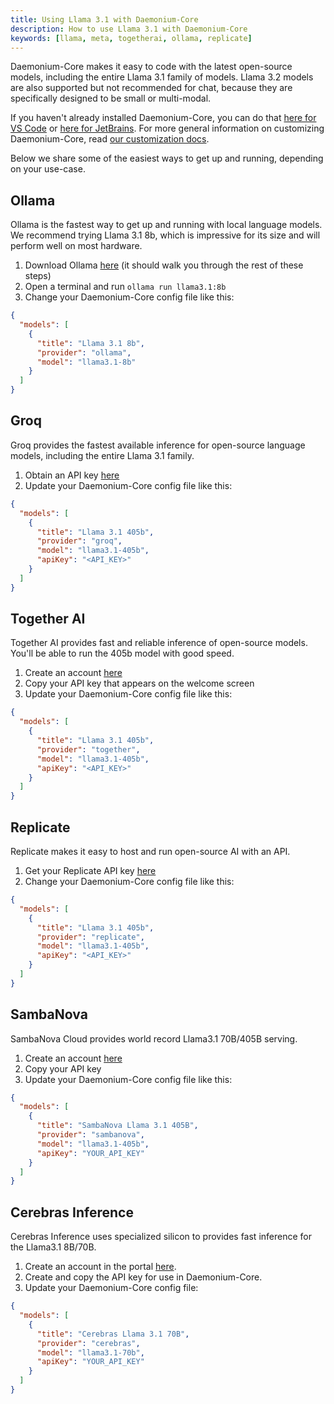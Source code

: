 ```yaml
---
title: Using Llama 3.1 with Daemonium-Core
description: How to use Llama 3.1 with Daemonium-Core
keywords: [llama, meta, togetherai, ollama, replicate]
---
```


Daemonium-Core makes it easy to code with the latest open-source models, including the entire Llama 3.1 family of models. Llama 3.2 models are also supported but not recommended for chat, because they are specifically designed to be small or multi-modal.

If you haven't already installed Daemonium-Core, you can do that [here for VS Code](https://marketplace.visualstudio.com/items?itemName=Daemonium-Core.daemonium-core) or [here for JetBrains](https://plugins.jetbrains.com/plugin/22707-daemonium-core). For more general information on customizing Daemonium-Core, read [our customization docs](../overview.md).

Below we share some of the easiest ways to get up and running, depending on your use-case.

## Ollama

Ollama is the fastest way to get up and running with local language models. We recommend trying Llama 3.1 8b, which is impressive for its size and will perform well on most hardware.

1. Download Ollama [here](https://ollama.ai/) (it should walk you through the rest of these steps)
2. Open a terminal and run `ollama run llama3.1:8b`
3. Change your Daemonium-Core config file like this:

```json title="config.json"
{
  "models": [
    {
      "title": "Llama 3.1 8b",
      "provider": "ollama",
      "model": "llama3.1-8b"
    }
  ]
}
```

## Groq

Groq provides the fastest available inference for open-source language models, including the entire Llama 3.1 family.

1. Obtain an API key [here](https://console.groq.com/keys)
2. Update your Daemonium-Core config file like this:

```json title="config.json"
{
  "models": [
    {
      "title": "Llama 3.1 405b",
      "provider": "groq",
      "model": "llama3.1-405b",
      "apiKey": "<API_KEY>"
    }
  ]
}
```

## Together AI

Together AI provides fast and reliable inference of open-source models. You'll be able to run the 405b model with good speed.

1. Create an account [here](https://api.together.xyz/signup)
2. Copy your API key that appears on the welcome screen
3. Update your Daemonium-Core config file like this:

```json title="config.json"
{
  "models": [
    {
      "title": "Llama 3.1 405b",
      "provider": "together",
      "model": "llama3.1-405b",
      "apiKey": "<API_KEY>"
    }
  ]
}
```

## Replicate

Replicate makes it easy to host and run open-source AI with an API.

1. Get your Replicate API key [here](https://replicate.ai/)
2. Change your Daemonium-Core config file like this:

```json title="config.json"
{
  "models": [
    {
      "title": "Llama 3.1 405b",
      "provider": "replicate",
      "model": "llama3.1-405b",
      "apiKey": "<API_KEY>"
    }
  ]
}
```

## SambaNova

SambaNova Cloud provides world record Llama3.1 70B/405B serving.

1. Create an account [here](https://cloud.sambanova.ai/)
2. Copy your API key
3. Update your Daemonium-Core config file like this:

```json title="~/.daemonium-core/config.json"
{
  "models": [
    {
      "title": "SambaNova Llama 3.1 405B",
      "provider": "sambanova",
      "model": "llama3.1-405b",
      "apiKey": "YOUR_API_KEY"
    }
  ]
}
```

## Cerebras Inference

Cerebras Inference uses specialized silicon to provides fast inference for the Llama3.1 8B/70B.

1. Create an account in the portal [here](https://cloud.cerebras.ai/).
2. Create and copy the API key for use in Daemonium-Core.
3. Update your Daemonium-Core config file:

```json title="config.json"
{
  "models": [
    {
      "title": "Cerebras Llama 3.1 70B",
      "provider": "cerebras",
      "model": "llama3.1-70b",
      "apiKey": "YOUR_API_KEY"
    }
  ]
}
```
